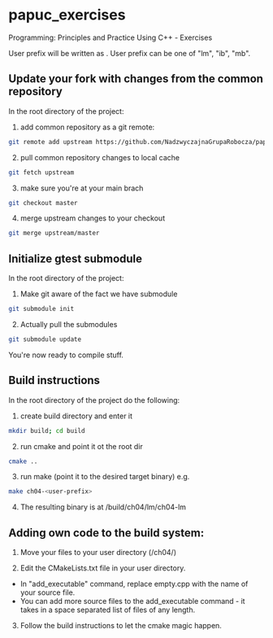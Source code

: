 # papuc_exercises
Programming: Principles and Practice Using C++ - Exercises

User prefix will be written as <user-prefix>. User prefix
can be one of "lm", "ib", "mb".

## Update your fork with changes from the common repository

In the root directory of the project:

1. add common repository as a git remote:
``` bash
git remote add upstream https://github.com/NadzwyczajnaGrupaRobocza/papuc_exercises.git
```
2. pull common repository changes to local cache
``` bash
git fetch upstream
```
3. make sure you're at your main brach
``` bash
git checkout master
```

4. merge upstream changes to your checkout
``` bash
git merge upstream/master
```

## Initialize gtest submodule

In the root directory of the project:

1. Make git aware of the fact we have submodule
``` bash
git submodule init
```

2. Actually pull the submodules
``` bash
git submodule update
```

You're now ready to compile stuff.

## Build instructions

In the root directory of the project do the following:

1. create build directory and enter it
``` bash
mkdir build; cd build
```

2. run cmake and point it ot the root dir
``` bash
cmake ..
```

3. run make (point it to the desired target binary) e.g.
``` bash
make ch04-<user-prefix>
```

4. The resulting binary is at <project-root>/build/ch04/lm/ch04-lm

## Adding own code to the build system:

1. Move your files to your user directory (<project-root>/ch04/<user-prefix>)

2. Edit the CMakeLists.txt file in your user directory.
  * In "add_executable" command, replace empty.cpp with the name of
  your source file.
  * You can add more source files to the add_executable command - it takes in
   a space separated list of files of any length.
3. Follow the build instructions to let the cmake magic happen.

